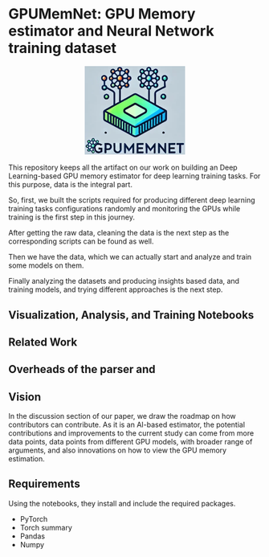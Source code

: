 # GPUMemNet: GPU Memory estimator and Neural Network training dataset
<p align="center">
  <img src="image/logo_with_background.png" alt="Alt Text" width="200"/>
</p>

This repository keeps all the artifact on our work on building an Deep Learning-based GPU memory estimator for deep learning training tasks. For this purpose, data is the integral part. 

So, first, we built the scripts required for producing different deep learning training tasks configurations randomly and monitoring the GPUs while training is the first step in this journey. 

After getting the raw data, cleaning the data is the next step as the corresponding scripts can be found as well.

Then we have the data, which we can actually start and analyze and train some models on them.

Finally analyzing the datasets and producing insights based data, and training models, and trying different approaches is the next step.







## Visualization, Analysis, and Training Notebooks


## Related Work

## Overheads of the parser and 

## Vision
In the discussion section of our paper, we draw the roadmap on how contributors can contribute. As it is an AI-based estimator, the potential contributions and improvements to the current study can come from more data points, data points from different GPU models, with broader range of arguments, and also innovations on how to view the GPU memory estimation.

## Requirements
Using the notebooks, they install and include the required packages.
- PyTorch
- Torch summary
- Pandas
- Numpy